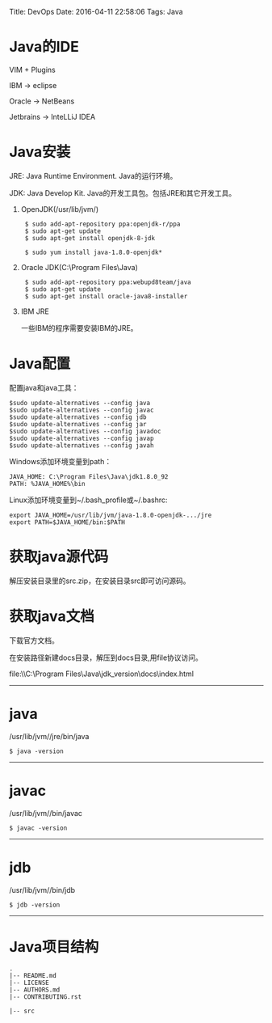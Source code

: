 Title: DevOps
Date: 2016-04-11 22:58:06
Tags: Java



# Java的IDE

VIM + Plugins

IBM -> eclipse

Oracle -> NetBeans

Jetbrains -> InteLLiJ IDEA

# Java安装

JRE: Java Runtime Environment. Java的运行环境。

JDK: Java Develop Kit. Java的开发工具包。包括JRE和其它开发工具。

1. OpenJDK(/usr/lib/jvm/)

        $ sudo add-apt-repository ppa:openjdk-r/ppa
        $ sudo apt-get update
        $ sudo apt-get install openjdk-8-jdk

        $ sudo yum install java-1.8.0-openjdk*

2. Oracle JDK(C:\Program Files\Java\)

        $ sudo add-apt-repository ppa:webupd8team/java
        $ sudo apt-get update
        $ sudo apt-get install oracle-java8-installer

3. IBM JRE

    一些IBM的程序需要安装IBM的JRE。

# Java配置

配置java和java工具：

    $sudo update-alternatives --config java
    $sudo update-alternatives --config javac
    $sudo update-alternatives --config jdb
    $sudo update-alternatives --config jar
    $sudo update-alternatives --config javadoc
    $sudo update-alternatives --config javap
    $sudo update-alternatives --config javah

Windows添加环境变量到path：

    JAVA_HOME: C:\Program Files\Java\jdk1.8.0_92
    PATH: %JAVA_HOME%\bin

Linux添加环境变量到~/.bash_profile或~/.bashrc:

    export JAVA_HOME=/usr/lib/jvm/java-1.8.0-openjdk-.../jre
    export PATH=$JAVA_HOME/bin:$PATH

# 获取java源代码

解压安装目录里的src.zip，在安装目录src即可访问源码。

# 获取java文档

下载官方文档。

在安装路径新建docs目录，解压到docs目录,用file协议访问。

file:\\\C:\Program Files\Java\jdk_version\docs\index.html

***

# java

/usr/lib/jvm/<java-version>/jre/bin/java

    $ java -version

***

# javac

/usr/lib/jvm/<java-version>/bin/javac

    $ javac -version

***

# jdb

/usr/lib/jvm/<java-version>/bin/jdb

    $ jdb -version

***
# Java项目结构

    .
    |-- README.md
    |-- LICENSE
    |-- AUTHORS.md
    |-- CONTRIBUTING.rst

    |-- src
